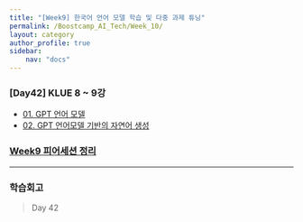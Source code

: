 ```yaml
---
title: "[Week9] 한국어 언어 모델 학습 및 다중 과제 튜닝"
permalink: /Boostcamp_AI_Tech/Week_10/
layout: category
author_profile: true
sidebar:
    nav: "docs"
---
```


### [Day42] KLUE 8 ~ 9강

- [01. GPT 언어 모델]({{site.url}}/boostcamp_ai_tech/week_9/day_37/01.-AI-and-NLP/)
- [02. GPT 언어모델 기반의 자연어 생성]({{site.url}}/boostcamp_ai_tech/week_9/day_37/02.-Preprocessing-of-Natural-Language/)


### [Week9 피어세션 정리](https://github.com/sangmandu/SangSangPlus/tree/main/Meet-up%20log/Week%200)

---
### 학습회고

> Day 42

